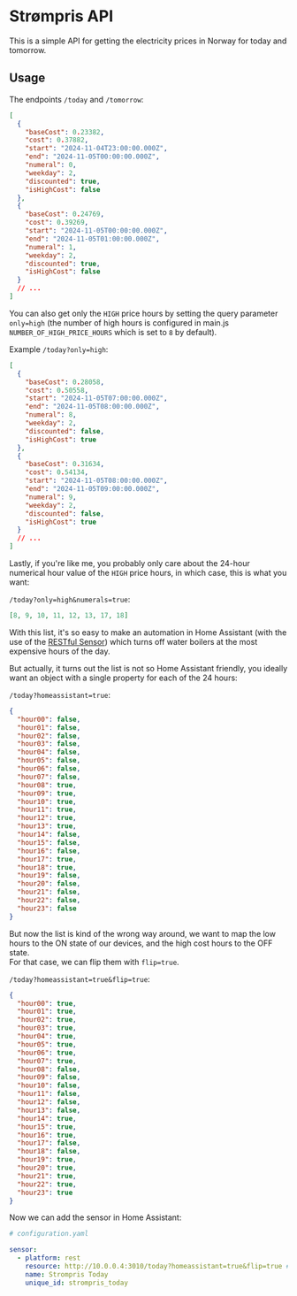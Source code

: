 # Strømpris API

This is a simple API for getting the electricity prices in Norway for today and tomorrow.

## Usage

The endpoints `/today` and `/tomorrow`:

```json
[
  {
    "baseCost": 0.23382,
    "cost": 0.37882,
    "start": "2024-11-04T23:00:00.000Z",
    "end": "2024-11-05T00:00:00.000Z",
    "numeral": 0,
    "weekday": 2,
    "discounted": true,
    "isHighCost": false
  },
  {
    "baseCost": 0.24769,
    "cost": 0.39269,
    "start": "2024-11-05T00:00:00.000Z",
    "end": "2024-11-05T01:00:00.000Z",
    "numeral": 1,
    "weekday": 2,
    "discounted": true,
    "isHighCost": false
  }
  // ...
]
```

You can also get only the `HIGH` price hours by setting the query parameter `only=high` (the number of high hours is configured in main.js `NUMBER_OF_HIGH_PRICE_HOURS` which is set to `8` by default).

Example `/today?only=high`:

```json
[
  {
    "baseCost": 0.28058,
    "cost": 0.50558,
    "start": "2024-11-05T07:00:00.000Z",
    "end": "2024-11-05T08:00:00.000Z",
    "numeral": 8,
    "weekday": 2,
    "discounted": false,
    "isHighCost": true
  },
  {
    "baseCost": 0.31634,
    "cost": 0.54134,
    "start": "2024-11-05T08:00:00.000Z",
    "end": "2024-11-05T09:00:00.000Z",
    "numeral": 9,
    "weekday": 2,
    "discounted": false,
    "isHighCost": true
  }
  // ...
]
```

Lastly, if you're like me, you probably only care about the 24-hour numerical hour value of the `HIGH` price hours, in which case, this is what you want:

`/today?only=high&numerals=true`:

```json
[8, 9, 10, 11, 12, 13, 17, 18]
```

With this list, it's so easy to make an automation in Home Assistant (with the use of the [RESTful Sensor](https://www.home-assistant.io/integrations/sensor.rest/)) which turns off water boilers at the most expensive hours of the day.

But actually, it turns out the list is not so Home Assistant friendly, you ideally want an object with a single property for each of the 24 hours:

`/today?homeassistant=true`:

```json
{
  "hour00": false,
  "hour01": false,
  "hour02": false,
  "hour03": false,
  "hour04": false,
  "hour05": false,
  "hour06": false,
  "hour07": false,
  "hour08": true,
  "hour09": true,
  "hour10": true,
  "hour11": true,
  "hour12": true,
  "hour13": true,
  "hour14": false,
  "hour15": false,
  "hour16": false,
  "hour17": true,
  "hour18": true,
  "hour19": false,
  "hour20": false,
  "hour21": false,
  "hour22": false,
  "hour23": false
}
```

But now the list is kind of the wrong way around, we want to map the low hours to the ON state of our devices, and the high cost hours to the OFF state.  
For that case, we can flip them with `flip=true`.

`/today?homeassistant=true&flip=true`:

```json
{
  "hour00": true,
  "hour01": true,
  "hour02": true,
  "hour03": true,
  "hour04": true,
  "hour05": true,
  "hour06": true,
  "hour07": true,
  "hour08": false,
  "hour09": false,
  "hour10": false,
  "hour11": false,
  "hour12": false,
  "hour13": false,
  "hour14": true,
  "hour15": true,
  "hour16": true,
  "hour17": false,
  "hour18": false,
  "hour19": true,
  "hour20": true,
  "hour21": true,
  "hour22": true,
  "hour23": true
}
```

Now we can add the sensor in Home Assistant:

```yaml
# configuration.yaml

sensor:
  - platform: rest
    resource: http://10.0.0.4:3010/today?homeassistant=true&flip=true # Of course, you'll need to replace the IP address here with your own
    name: Strompris Today
    unique_id: strompris_today
```
